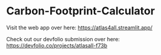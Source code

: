 # Carbon-Footprint-Calculator

Visit the web app over here: https://atlas4all.streamlit.app/

Check out our devfolio submission over here: https://devfolio.co/projects/atlasall-f73b
